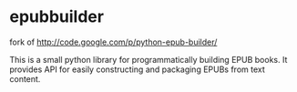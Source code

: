 epubbuilder
===========

fork of http://code.google.com/p/python-epub-builder/

This is a small python library for programmatically building EPUB books. It provides API for easily constructing and packaging EPUBs from text content. 
